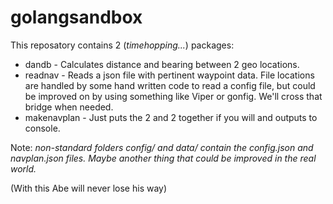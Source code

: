 # golangsandbox

This reposatory contains 2 (_timehopping..._) packages:

* dandb - Calculates distance and bearing between 2 geo locations.
* readnav - Reads a json file with pertinent waypoint data. File locations are handled by some hand written code to read a config file, but could be improved on by using something like Viper or gonfig. We'll cross that bridge when needed.
* makenavplan - Just puts the 2 and 2 together if you will and outputs to console.

Note: _non-standard folders config/ and data/ contain the config.json and navplan.json files. Maybe another thing that could be improved in the real world._

(With this Abe will never lose his way)
